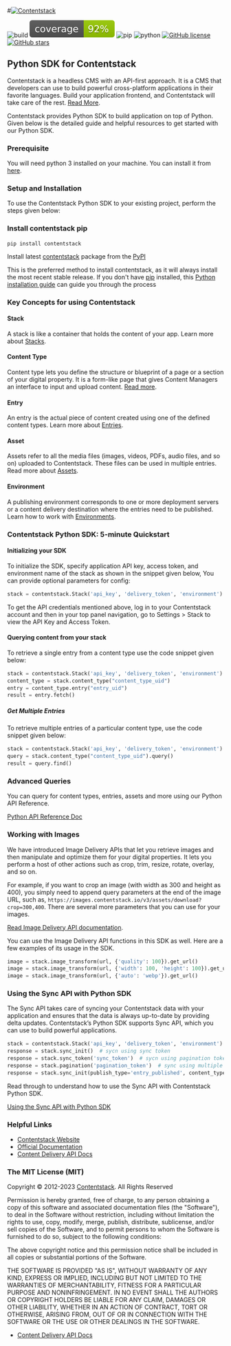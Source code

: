 #[![Contentstack](https://www.contentstack.com/docs/static/images/contentstack.png)](https://www.contentstack.com/)

<!-- ![Python package](https://github.com/contentstack/contentstack-python/workflows/Python%20package/badge.svg?branch=master) -->

![build](https://img.shields.io/badge/build-passing-green?style=plastic)
![Coverage](https://raw.githubusercontent.com/contentstack/contentstack-python/b4edf799276f586dce3e57fa5502036cd5fd8da3/coverage.svg) ![pip](https://img.shields.io/badge/pip-v1.8.0-blue?style=plastic) ![python](https://img.shields.io/badge/python-3.5|3.6|3.7|3.8-blue?style=plastic) [![GitHub license](https://img.shields.io/github/license/contentstack/contentstack-python?style=plastic)](https://github.com/contentstack/contentstack-python/blob/master/LICENSE) [![GitHub stars](https://img.shields.io/github/stars/contentstack/contentstack-python?style=plastic)](https://github.com/contentstack/contentstack-python/stargazers)

## Python SDK for Contentstack

Contentstack is a headless CMS with an API-first approach. It is a CMS that developers can use to build powerful
cross-platform applications in their favorite languages. Build your application frontend, and Contentstack will take
care of the rest. [Read More](https://www.contentstack.com/).

Contentstack provides Python SDK to build application on top of Python. Given below is the detailed guide and helpful
resources to get started with our Python SDK.

### Prerequisite

You will need python 3 installed on your machine. You can install it
from [here](https://www.python.org/ftp/python/3.7.4/python-3.7.4-macosx10.9.pkg).

### Setup and Installation

To use the Contentstack Python SDK to your existing project, perform the steps given below:

### Install contentstack pip

```pyhton
pip install contentstack
```

Install latest [contentstack](https://pypi.org/project/Contentstack) package from the [PyPI](https://pypi.org)

This is the preferred method to install contentstack, as it will always install the most recent stable release. If you
don't have [pip](https://pip.pypa.io/) installed,
this [Python installation guide](http://docs.python-guide.org/en/latest/starting/installation/) can guide you through
the process

### Key Concepts for using Contentstack

#### Stack

A stack is like a container that holds the content of your app. Learn more
about [Stacks](https://www.contentstack.com/docs/developers/set-up-stack).

#### Content Type

Content type lets you define the structure or blueprint of a page or a section of your digital property. It is a
form-like page that gives Content Managers an interface to input and upload
content. [Read more](https://www.contentstack.com/docs/developers/create-content-types).

#### Entry

An entry is the actual piece of content created using one of the defined content types. Learn more
about [Entries](https://www.contentstack.com/docs/content-managers/work-with-entries).

#### Asset

Assets refer to all the media files (images, videos, PDFs, audio files, and so on) uploaded to Contentstack. These files
can be used in multiple entries. Read more
about [Assets](https://www.contentstack.com/docs/content-managers/work-with-assets).

#### Environment

A publishing environment corresponds to one or more deployment servers or a content delivery destination where the
entries need to be published. Learn how to work
with [Environments](https://www.contentstack.com/docs/developers/set-up-environments).

### Contentstack Python SDK: 5-minute Quickstart

#### Initializing your SDK

To initialize the SDK, specify application API key, access token, and environment name of the stack as shown in the
snippet given below, You can provide optional parameters for config:

```python
stack = contentstack.Stack('api_key', 'delivery_token', 'environment')
```

To get the API credentials mentioned above, log in to your Contentstack account and then in your top panel navigation,
go to Settings &gt; Stack to view the API Key and Access Token.

#### Querying content from your stack

To retrieve a single entry from a content type use the code snippet given below:

```python
stack = contentstack.Stack('api_key', 'delivery_token', 'environment')
content_type = stack.content_type("content_type_uid")
entry = content_type.entry("entry_uid")
result = entry.fetch()
```

##### Get Multiple Entries

To retrieve multiple entries of a particular content type, use the code snippet given below:

```python
stack = contentstack.Stack('api_key', 'delivery_token', 'environment')
query = stack.content_type("content_type_uid").query()
result = query.find()
```

### Advanced Queries

You can query for content types, entries, assets and more using our Python API Reference.

[Python API Reference Doc](https://www.contentstack.com/docs/platforms/python/api-reference/)

### Working with Images

We have introduced Image Delivery APIs that let you retrieve images and then manipulate and optimize them for your
digital properties. It lets you perform a host of other actions such as crop, trim, resize, rotate, overlay, and so on.

For example, if you want to crop an image (with width as 300 and height as 400), you simply need to append query
parameters at the end of the image URL, such as, `https://images.contentstack.io/v3/assets/download?crop=300,400`. There
are several more parameters that you can use for your images.

[Read Image Delivery API documentation](https://www.contentstack.com/docs/platforms/python/api-reference/).

You can use the Image Delivery API functions in this SDK as well. Here are a few examples of its usage in the SDK.

```python
image = stack.image_transform(url, {'quality': 100}).get_url()
image = stack.image_transform(url, {'width': 100, 'height': 100}).get_url()
image = stack.image_transform(url, {'auto': 'webp'}).get_url()
```

### Using the Sync API with Python SDK

The Sync API takes care of syncing your Contentstack data with your application and ensures that the data is always
up-to-date by providing delta updates. Contentstack’s Python SDK supports Sync API, which you can use to build powerful
applications.

```python
stack = contentstack.Stack('api_key', 'delivery_token', 'environment')  # initialize sync
response = stack.sync_init()  # sycn using sync token
response = stack.sync_token('sync_token')  # sycn using pagination token
response = stack.pagination('pagination_token')  # sync using multiple parameters
response = stack.sync_init(publish_type='entry_published', content_type_uid='content_type_uid')
```

Read through to understand how to use the Sync API with Contentstack Python SDK.

[Using the Sync API with Python SDK](https://www.contentstack.com/docs/developers/python/using-the-sync-api-with-python-sdk)

### Helpful Links

- [Contentstack Website](https://www.contentstack.com)
- [Official Documentation](https://contentstack.com/docs)
- [Content Delivery API Docs](https://www.contentstack.com/docs/developers/apis/content-delivery-api/)

### The MIT License (MIT)

Copyright © 2012-2023 [Contentstack](https://www.contentstack.com/). All Rights Reserved

Permission is hereby granted, free of charge, to any person obtaining a copy of this software and associated
documentation files (the "Software"), to deal in the Software without restriction, including without limitation the
rights to use, copy, modify, merge, publish, distribute, sublicense, and/or sell copies of the Software, and to permit
persons to whom the Software is furnished to do so, subject to the following conditions:

The above copyright notice and this permission notice shall be included in all copies or substantial portions of the
Software.

THE SOFTWARE IS PROVIDED "AS IS", WITHOUT WARRANTY OF ANY KIND, EXPRESS OR IMPLIED, INCLUDING BUT NOT LIMITED TO THE
WARRANTIES OF MERCHANTABILITY, FITNESS FOR A PARTICULAR PURPOSE AND NONINFRINGEMENT. IN NO EVENT SHALL THE AUTHORS OR
COPYRIGHT HOLDERS BE LIABLE FOR ANY CLAIM, DAMAGES OR OTHER LIABILITY, WHETHER IN AN ACTION OF CONTRACT, TORT OR
OTHERWISE, ARISING FROM, OUT OF OR IN CONNECTION WITH THE SOFTWARE OR THE USE OR OTHER DEALINGS IN THE SOFTWARE.

- [Content Delivery API Docs](https://contentstack.com/docs/apis/content-delivery-api/)
